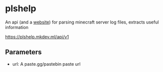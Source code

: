 # plshelp
An api (and a [website](https://plshelp.mkdev.ml)) for parsing minecraft server log files, extracts useful information


https://plshelp.mkdev.ml/api/v1


## Parameters
 - url: A paste.gg/pastebin paste url
